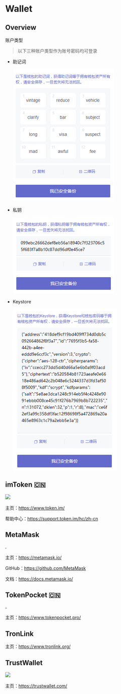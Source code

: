 # Wallet

## Overview

账户类型

> 以下三种账户类型作为账号密码均可登录

- 助记词

  ![](_images/wallet-account-mnemonic.png)

- 私钥

  ![](_images/wallet-account-private-key.png)

- Keystore

  ![](_images/wallet-account-keystore.png)

## imToken 🇨🇳

![](https://www.token.im/img/imTokenLogo.svg) 

主页：https://www.token.im/

帮助中心：https://support.token.im/hc/zh-cn

## MetaMask

<img src="https://europe1.discourse-cdn.com/metamask/original/1X/03d93bc7cf684df55e25168afbc7c4ef92d7ff61.png" style="zoom: 25%;" />

主页：https://metamask.io/

GitHub：https://github.com/MetaMask

文档：https://docs.metamask.io/

## TokenPocket 🇨🇳

<img src="https://www.tokenpocket.pro/_nuxt/img/logo.5c68e3f.png" style="zoom: 33%;" /> 

主页：https://www.tokenpocket.pro/


## TronLink

主页：https://www.tronlink.org/


## TrustWallet

![](https://trustwallet.com/assets/images/trust_logotype.svg) 

主页：https://trustwallet.com/

